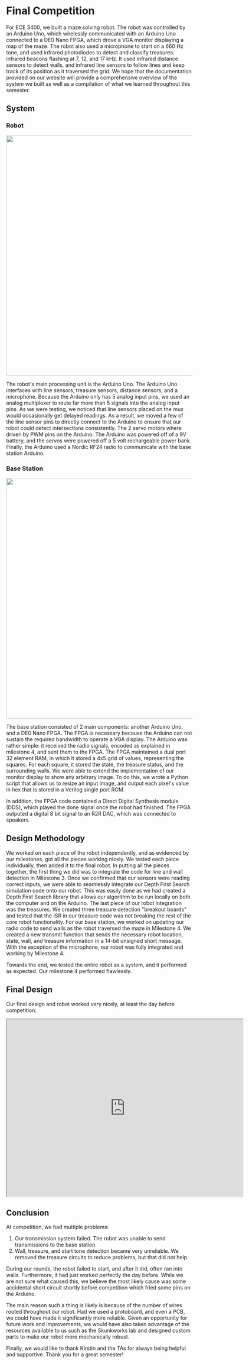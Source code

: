 # Final Competition

<!-- Good introductions and problem motivations  
Clarity and thoroughness of documentation  
Intuitive and nice layouts  
Use of the right tools for analysis and unit testing  
Presence of schematics when applicable  
Presence of simulation results when applicable  
Presence and evaluation of experimental results  
Use of graphs and tables to display results, as well as proper axis and unit labeling  
Presence of design flaws  
Comparative discussion of simulation and experimental results  
Presence of conclusions   -->

For ECE 3400, we built a maze solving robot. The robot was controlled by an Arduino Uno, which wirelessly communicated with an Arduino Uno connected to a DE0 Nano FPGA, which drove a VGA monitor displaying a map of the maze. The robot also used a microphone to start on a 660 Hz tone, and used infrared photodiodes to detect and classify treasures: infrared beacons flashing at 7, 12, and 17 kHz. It used infrared distance sensors to detect walls, and infrared line sensors to follow lines and keep track of its position as it traversed the grid. We hope that the documentation provided on our website will provide a comprehensive overview of the system we built as well as a compilation of what we learned throughout this semester.

## System

### Robot
<img src="https://docs.google.com/uc?id=1u3O5pn8g4v8mFneFVIyXRM5UH_Pw-CvC"  width="650">

The robot's main processing unit is the Arduino Uno. The Arduino Uno interfaces with line sensors, treasure sensors, distance sensors, and a microphone. Because the Arduino only has 5 analog input pins, we used an analog multiplexer to route far more than 5 signals into the analog input pins. As we were testing, we noticed that line sensors placed on the mux would occasionally get delayed readings. As a result, we moved a few of the line sensor pins to directly connect to the Arduino to ensure that our robot could detect intersections consistently. The 2 servo motors where driven by PWM pins on the Arduino. The Arduino was powered off of a 9V battery, and the servos were powered off a 5 volt rechargeable power bank. Finally, the Arduino used a Nordic RF24 radio to communicate with the base station Arduino.

### Base Station
<img src="https://docs.google.com/uc?id=19J9ya6bEyLajjWw7duF759bAyg2q0A3w"  width="650">  

The base station consisted of 2 main components: another Arduino Uno, and a DE0 Nano FPGA. The FPGA is necessary because the Arduino can not sustain the required bandwidth to operate a VGA display. The Arduino was rather simple: it received the radio signals, encoded as explained in milestone 4, and sent them to the FPGA. The FPGA maintained a dual port 32 element RAM, in which it stored a 4x5 grid of values, representing the squares. For each square, it stored the state, the treasure status, and the surrounding walls. We were able to extend the implementation of our monitor display to show any arbitrary image. To do this, we wrote a Python script that allows us to resize an input image, and output each pixel's value in hex that is stored in a Verilog single port ROM.

In addition, the FPGA code contained a Direct Digital Synthesis module (DDS), which played the done signal once the robot had finished. The FPGA outputed a digital 8 bit signal to an R2R DAC, which was connected to speakers.

## Design Methodology
We worked on each piece of the robot independently, and as evidenced by our milestones, got all the pieces working nicely. We tested each piece individually, then added it to the final robot. In putting all the pieces together, the first thing we did was to integrate the code for line and wall detection in Milestone 3. Once we confirmed that our sensors were reading correct inputs, we were able to seamlessly integrate our Depth First Search simulation code onto our robot. This was easily done as we had created a Depth First Search library that allows our algorithm to be run locally on both the computer and on the Arduino. The last piece of our robot integration was the treasures. We created three treasure detection "breakout boards" and tested that the ISR in our treasure code was not breaking the rest of the core robot functionality. For our base station, we worked on updating our radio code to send walls as the robot traversed the maze in Milestone 4. We created a new transmit function that sends the necessary robot location, state, wall, and treasure information in a 14-bit unsigned short message. With the exception of the microphone, our robot was fully integrated and working by Milestone 4.

Towards the end, we tested the entire robot as a system, and it performed as expected. Our milestone 4 performed flawlessly.

## Final Design
Our final design and robot worked very nicely, at least the day before competition:

<iframe src="https://drive.google.com/file/d/1Rs3jYRBsrQxttRoGFLB5iE3Q41FV31Ir/preview" width="640" height="480"></iframe>

## Conclusion

At competition, we had multiple problems:
1.  Our transmission system failed. The robot was unable to send transmissions to the base station.
2.  Wall, treasure, and start tone detection became very unreliable. We removed the treasure circuits to reduce problems, but that did not help.

During our rounds, the robot failed to start, and after it did, often ran into walls. Furthermore, it had just worked perfectly the day before. While we are not sure what caused this, we believe the most likely cause was some accidental short circuit shortly before competition which fried some pins on the Arduino.

The main reason such a thing is likely is because of the number of wires routed throughout our robot. Had we used a protoboard, and even a PCB, we could have made it significantly more reliable. Given an opportunity for future work and improvements, we would have also taken advantage of the resources available to us such as the Skunkworks lab and designed custom parts to make our robot more mechanically robust. 

Finally, we would like to thank Kirstin and the TAs for always being helpful and supportive. Thank you for a great semester! 
